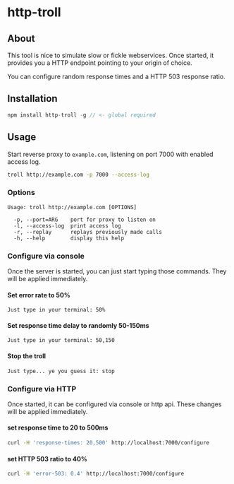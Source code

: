 http-troll
==========

## About

This tool is nice to simulate slow or fickle webservices. Once started, it provides you a HTTP endpoint pointing 
to your origin of choice.

You can configure random response times and a HTTP 503 response ratio.

## Installation

```javascript
npm install http-troll -g // <- global required
```

## Usage

Start reverse proxy to `example.com`, listening on port 7000 with enabled access log.

```bash
troll http://example.com -p 7000 --access-log
```

### Options
```
Usage: troll http://example.com [OPTIONS]

  -p, --port=ARG    port for proxy to listen on
  -l, --access-log  print access log
  -r, --replay      replays previously made calls
  -h, --help        display this help
```

### Configure via console

Once the server is started, you can just start typing those commands. They will be applied immediately. 

#### Set error rate to 50%

```
Just type in your terminal: 50%
```

#### Set response time delay to randomly 50-150ms

```
Just type in your terminal: 50,150
```

#### Stop the troll

```
Just type... ye you guess it: stop
```

### Configure via HTTP

Once started, it can be configured via console or http api. These changes will be applied immediately.

#### set response time to 20 to 500ms

```bash
curl -H 'response-times: 20,500' http://localhost:7000/configure
```

#### set HTTP 503 ratio to 40%

```bash
curl -H 'error-503: 0.4' http://localhost:7000/configure
```
